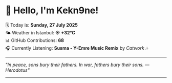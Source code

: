 # 👋 Hello, I'm Kekn9ne!

🗓️ Today is: **Sunday, 27 July 2025**  
🌤️ Weather in Istanbul: **☀️   +32°C**  
📊 GitHub Contributions: **68**  
🎧 Currently Listening: **Susma - Y-Emre Music Remix** by *Catwork* 🎶

---

_"In peace, sons bury their fathers. In war, fathers bury their sons.  — *Herodotus*"_

---
